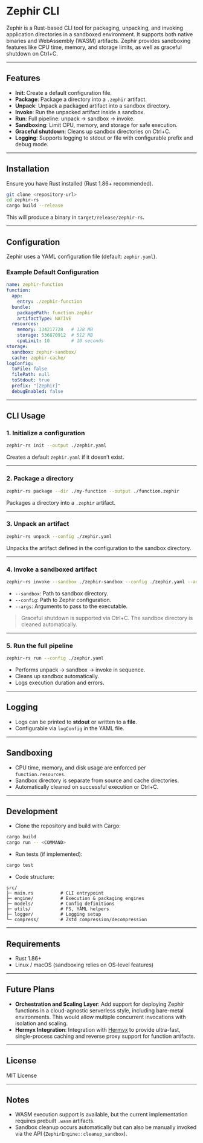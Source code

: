 # Zephir CLI

Zephir is a Rust-based CLI tool for packaging, unpacking, and invoking application directories in a sandboxed environment. It supports both native binaries and WebAssembly (WASM) artifacts. Zephir provides sandboxing features like CPU time, memory, and storage limits, as well as graceful shutdown on Ctrl+C.

---

## Features

- **Init**: Create a default configuration file.
- **Package**: Package a directory into a `.zephir` artifact.
- **Unpack**: Unpack a packaged artifact into a sandbox directory.
- **Invoke**: Run the unpacked artifact inside a sandbox.
- **Run**: Full pipeline: unpack → sandbox → invoke.
- **Sandboxing**: Limit CPU, memory, and storage for safe execution.
- **Graceful shutdown**: Cleans up sandbox directories on Ctrl+C.
- **Logging**: Supports logging to stdout or file with configurable prefix and debug mode.

---

## Installation

Ensure you have Rust installed (Rust 1.86+ recommended).

```bash
git clone <repository-url>
cd zephir-rs
cargo build --release
````

This will produce a binary in `target/release/zephir-rs`.

---

## Configuration

Zephir uses a YAML configuration file (default: `zephir.yaml`).

### Example Default Configuration

```yaml
name: zephir-function
function:
  app:
    entry: ./zephir-function
  bundle:
    packagePath: function.zephir
    artifactType: NATIVE
  resources:
    memory: 134217728   # 128 MB
    storage: 536870912  # 512 MB
    cpuLimit: 10        # 10 seconds
storage:
  sandbox: zephir-sandbox/
  cache: zephir-cache/
logConfig:
  toFile: false
  filePath: null
  toStdout: true
  prefix: "[Zephir]"
  debugEnabled: false
```

---

## CLI Usage

### 1. Initialize a configuration

```bash
zephir-rs init --output ./zephir.yaml
```

Creates a default `zephir.yaml` if it doesn’t exist.

---

### 2. Package a directory

```bash
zephir-rs package --dir ./my-function --output ./function.zephir
```

Packages a directory into a `.zephir` artifact.

---

### 3. Unpack an artifact

```bash
zephir-rs unpack --config ./zephir.yaml
```

Unpacks the artifact defined in the configuration to the sandbox directory.

---

### 4. Invoke a sandboxed artifact

```bash
zephir-rs invoke --sandbox ./zephir-sandbox --config ./zephir.yaml --args arg1 arg2
```

* `--sandbox`: Path to sandbox directory.
* `--config`: Path to Zephir configuration.
* `--args`: Arguments to pass to the executable.

> Graceful shutdown is supported via Ctrl+C. The sandbox directory is cleaned automatically.

---

### 5. Run the full pipeline

```bash
zephir-rs run --config ./zephir.yaml
```

* Performs unpack → sandbox → invoke in sequence.
* Cleans up sandbox automatically.
* Logs execution duration and errors.

---

## Logging

* Logs can be printed to **stdout** or written to a **file**.
* Configurable via `logConfig` in the YAML file.

---

## Sandboxing

* CPU time, memory, and disk usage are enforced per `function.resources`.
* Sandbox directory is separate from source and cache directories.
* Automatically cleaned on successful execution or Ctrl+C.

---

## Development

* Clone the repository and build with Cargo:

```bash
cargo build
cargo run -- <COMMAND>
```

* Run tests (if implemented):

```bash
cargo test
```

* Code structure:

```
src/
├─ main.rs          # CLI entrypoint
├─ engine/          # Execution & packaging engines
├─ models/          # Config definitions
├─ utils/           # FS, YAML helpers
├─ logger/          # Logging setup
└─ compress/        # Zstd compression/decompression
```

---

## Requirements

* Rust 1.86+
* Linux / macOS (sandboxing relies on OS-level features)

---

## Future Plans

* **Orchestration and Scaling Layer**: Add support for deploying Zephir functions in a cloud-agnostic serverless style, including bare-metal environments. This would allow multiple concurrent invocations with isolation and scaling.
* **Hermyx Integration**: Integration with [Hermyx](https://github.com/Spyder01/Hermyx) to provide ultra-fast, single-process caching and reverse proxy support for function artifacts.

---

## License

MIT License

---

## Notes

* WASM execution support is available, but the current implementation requires prebuilt `.wasm` artifacts.
* Sandbox cleanup occurs automatically but can also be manually invoked via the API (`ZephirEngine::cleanup_sandbox`).

